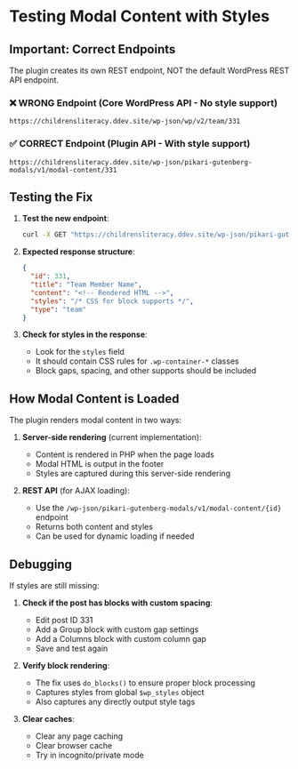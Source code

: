 # Testing Modal Content with Styles

## Important: Correct Endpoints

The plugin creates its own REST endpoint, NOT the default WordPress REST API endpoint.

### ❌ WRONG Endpoint (Core WordPress API - No style support)
```
https://childrensliteracy.ddev.site/wp-json/wp/v2/team/331
```

### ✅ CORRECT Endpoint (Plugin API - With style support)
```
https://childrensliteracy.ddev.site/wp-json/pikari-gutenberg-modals/v1/modal-content/331
```

## Testing the Fix

1. **Test the new endpoint**:
   ```bash
   curl -X GET "https://childrensliteracy.ddev.site/wp-json/pikari-gutenberg-modals/v1/modal-content/331"
   ```

2. **Expected response structure**:
   ```json
   {
     "id": 331,
     "title": "Team Member Name",
     "content": "<!-- Rendered HTML -->",
     "styles": "/* CSS for block supports */",
     "type": "team"
   }
   ```

3. **Check for styles in the response**:
   - Look for the `styles` field
   - It should contain CSS rules for `.wp-container-*` classes
   - Block gaps, spacing, and other supports should be included

## How Modal Content is Loaded

The plugin renders modal content in two ways:

1. **Server-side rendering** (current implementation):
   - Content is rendered in PHP when the page loads
   - Modal HTML is output in the footer
   - Styles are captured during this server-side rendering

2. **REST API** (for AJAX loading):
   - Use the `/wp-json/pikari-gutenberg-modals/v1/modal-content/{id}` endpoint
   - Returns both content and styles
   - Can be used for dynamic loading if needed

## Debugging

If styles are still missing:

1. **Check if the post has blocks with custom spacing**:
   - Edit post ID 331
   - Add a Group block with custom gap settings
   - Add a Columns block with custom column gap
   - Save and test again

2. **Verify block rendering**:
   - The fix uses `do_blocks()` to ensure proper block processing
   - Captures styles from global `$wp_styles` object
   - Also captures any directly output style tags

3. **Clear caches**:
   - Clear any page caching
   - Clear browser cache
   - Try in incognito/private mode